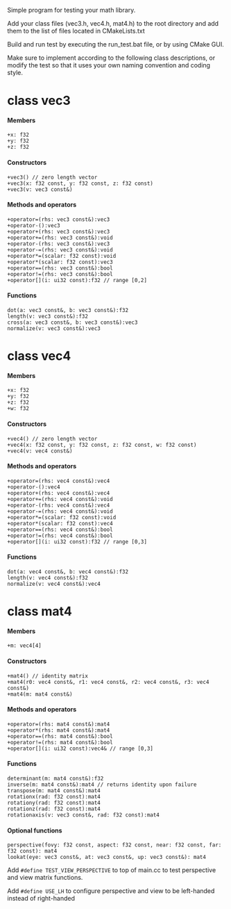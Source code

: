 Simple program for testing your math library.

Add your class files (vec3.h, vec4.h, mat4.h) to the root directory and add them to the list of files located in CMakeLists.txt

Build and run test by executing the run_test.bat file, or by using CMake GUI.

Make sure to implement according to the following class descriptions, or modify the test so that it uses your own naming convention and coding style.

# class vec3
#### Members
    +x: f32
    +y: f32
    +z: f32
#### Constructors
    +vec3() // zero length vector
    +vec3(x: f32 const, y: f32 const, z: f32 const)
    +vec3(v: vec3 const&)
#### Methods and operators
    +operator=(rhs: vec3 const&):vec3
    +operator-():vec3
    +operator+(rhs: vec3 const&):vec3
    +operator+=(rhs: vec3 const&):void
    +operator-(rhs: vec3 const&):vec3
    +operator-=(rhs: vec3 const&):void
    +operator*=(scalar: f32 const):void
    +operator*(scalar: f32 const):vec3
    +operator==(rhs: vec3 const&):bool
    +operator!=(rhs: vec3 const&):bool
    +operator[](i: ui32 const):f32 // range [0,2]
#### Functions
    dot(a: vec3 const&, b: vec3 const&):f32
    length(v: vec3 const&):f32
    cross(a: vec3 const&, b: vec3 const&):vec3
    normalize(v: vec3 const&):vec3

# class vec4
#### Members
    +x: f32
    +y: f32
    +z: f32
    +w: f32
#### Constructors
    +vec4() // zero length vector
    +vec4(x: f32 const, y: f32 const, z: f32 const, w: f32 const)
    +vec4(v: vec4 const&)
#### Methods and operators
    +operator=(rhs: vec4 const&):vec4
    +operator-():vec4
    +operator+(rhs: vec4 const&):vec4
    +operator+=(rhs: vec4 const&):void
    +operator-(rhs: vec4 const&):vec4
    +operator-=(rhs: vec4 const&):void
    +operator*=(scalar: f32 const):void
    +operator*(scalar: f32 const):vec4
    +operator==(rhs: vec4 const&):bool
    +operator!=(rhs: vec4 const&):bool
    +operator[](i: ui32 const):f32 // range [0,3]
#### Functions
    dot(a: vec4 const&, b: vec4 const&):f32
    length(v: vec4 const&):f32
    normalize(v: vec4 const&):vec4

# class mat4
#### Members
    +m: vec4[4]
#### Constructors
    +mat4() // identity matrix
    +mat4(r0: vec4 const&, r1: vec4 const&, r2: vec4 const&, r3: vec4 const&)
    +mat4(m: mat4 const&)
#### Methods and operators
    +operator=(rhs: mat4 const&):mat4
    +operator*(rhs: mat4 const&):mat4
    +operator==(rhs: mat4 const&):bool
    +operator!=(rhs: mat4 const&):bool
    +operator[](i: ui32 const):vec4& // range [0,3]
#### Functions
    determinant(m: mat4 const&):f32
    inverse(m: mat4 const&):mat4 // returns identity upon failure
    transpose(m: mat4 const&):mat4
    rotationx(rad: f32 const):mat4
    rotationy(rad: f32 const):mat4
    rotationz(rad: f32 const):mat4
    rotationaxis(v: vec3 const&, rad: f32 const):mat4
#### Optional functions
    perspective(fovy: f32 const, aspect: f32 const, near: f32 const, far: f32 const): mat4
    lookat(eye: vec3 const&, at: vec3 const&, up: vec3 const&): mat4

Add `#define TEST_VIEW_PERSPECTIVE` to top of main.cc to test perspective and view matrix functions.

Add `#define USE_LH` to configure perspective and view to be left-handed instead of right-handed
